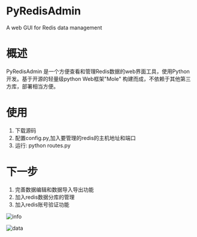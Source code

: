 PyRedisAdmin
============

A web GUI for Redis data management

概述
========
PyRedisAdmin 是一个方便查看和管理Redis数据的web界面工具，使用Python开发。基于开源的轻量级python Web框架"Mole"
构建而成，不依赖于其他第三方库，部署相当方便。

使用
========
1. 下载源码
2. 配置config.py,加入要管理的redis的主机地址和端口
3. 运行: python routes.py

下一步
========
1. 完善数据编辑和数据导入导出功能
2. 加入redis数据分库的管理
3. 加入redis账号验证功能

![info](https://github.com/JoneXiong/PyRedisAdmin/raw/master/media/images/info.jpg)

![data](https://github.com/JoneXiong/PyRedisAdmin/raw/master/media/images/data.jpg)
